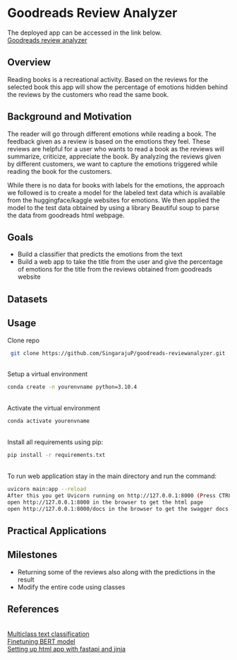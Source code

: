 # Goodreads Review Analyzer
The deployed app can be accessed in the link below.
<br />[Goodreads review analyzer](https://singarajup-goodreads-reviewanalyzer-streamlitapp-7o4daj.streamlit.app/)

## Overview
Reading books is a recreational activity. Based on the reviews for the selected book this app will show the percentage of emotions hidden behind the reviews by the customers who read the same book. 


## Background and Motivation

The reader will go through different emotions while reading a book. The feedback given as a review is based on the emotions they feel. These reviews are helpful for a user who wants to read a book as the reviews will summarize, criticize, appreciate the book. By analyzing the reviews given by different customers, we want to capture the emotions triggered while reading the book for the customers.

While there is no data for books with labels for the emotions, the approach we followed is to create a model for the labeled text data which is available from the huggingface/kaggle websites for emotions. We then applied the model to the test data obtained by using a library  Beautiful soup to parse the data from goodreads html webpage. 

## Goals
- Build a classifier that predicts the emotions from the text
- Build a web app to take the title from the user and give the percentage of emotions for the title from the reviews obtained from goodreads website

## Datasets

## Usage
Clone repo 
```bash
 git clone https://github.com/SingarajuP/goodreads-reviewanalyzer.git
```
<br />Setup a virtual environment
```bash
conda create -n yourenvname python=3.10.4
```
<br />Activate the virtual environment

```bash
conda activate yourenvname
```
<br />Install all requirements using pip:
```bash
pip install -r requirements.txt
```
<br />To run web application stay in the main directory and run the command:
```bash
uvicorn main:app --reload 
After this you get Uvicorn running on http://127.0.0.1:8000 (Press CTRL+C to quit)
open http://127.0.0.1:8000 in the browser to get the html page
open http://127.0.0.1:8000/docs in the browser to get the swagger docs web page

```



## Practical Applications

## Milestones
- Returning some of the reviews also along with the predictions in the result
- Modify the entire code using classes



## References
<br />[Multiclass text classification](https://www.analyticsvidhya.com/blog/2021/11/a-guide-to-building-an-end-to-end-multiclass-text-classification-model/) 
<br />[Finetuning BERT model](https://medium.com/mlearning-ai/fine-tuning-bert-for-tweets-classification-ft-hugging-face-8afebadd5dbf)
<br />[Setting up html app with fastapi and jinja](https://eugeneyan.com/writing/how-to-set-up-html-app-with-fastapi-jinja-forms-templates/) 


